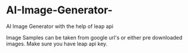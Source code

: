 # AI-Image-Generator-
AI Image Generator with the help of leap api

Image Samples can be taken from google url's or either pre downloaded images.
Make sure you have leap api key.
